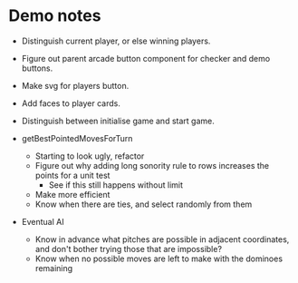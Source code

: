 # Demo notes
* Distinguish current player, or else winning players.
* Figure out parent arcade button component for checker and demo buttons.
* Make svg for players button.
* Add faces to player cards.

* Distinguish between initialise game and start game.

* getBestPointedMovesForTurn
    * Starting to look ugly, refactor
    * Figure out why adding long sonority rule to rows increases the points for a unit test
        * See if this still happens without limit
    * Make more efficient
    * Know when there are ties, and select randomly from them
* Eventual AI
    * Know in advance what pitches are possible in adjacent coordinates, and don't bother trying those that are impossible?
    * Know when no possible moves are left to make with the dominoes remaining